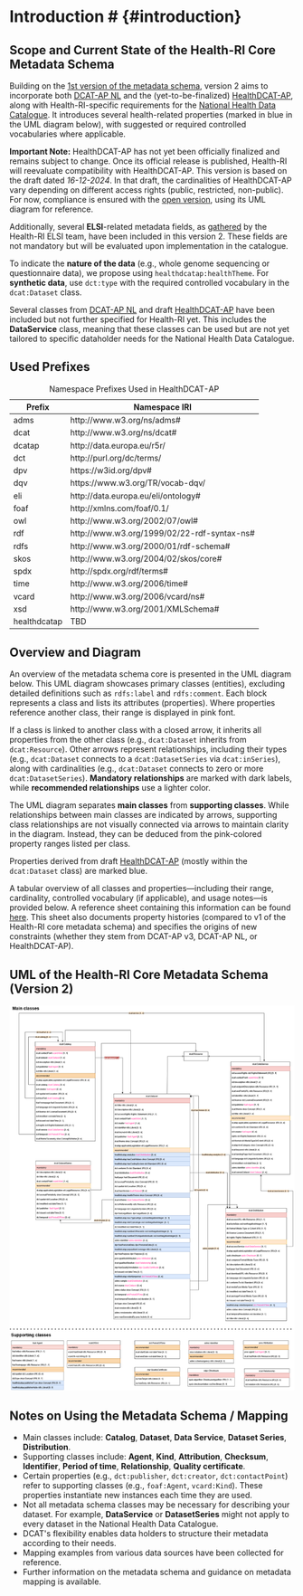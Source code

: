 # Introduction # {#introduction}

## Scope and Current State of the Health-RI Core Metadata Schema
Building on the [1st version of the metadata schema](https://github.com/Health-RI/health-ri-metadata/tree/master), version 2 aims to incorporate both [DCAT-AP NL](https://geonovum.github.io/DCAT-AP-NL30/) and the (yet-to-be-finalized) [HealthDCAT-AP](https://healthdcat-ap.github.io/), along with Health-RI-specific requirements for the [National Health Data Catalogue](https://catalogus.healthdata.nl/). It introduces several health-related properties (marked in blue in the UML diagram below), with suggested or required controlled vocabularies where applicable.

**Important Note:** HealthDCAT-AP has not yet been officially finalized and remains subject to change. Once its official release is published, Health-RI will reevaluate compatibility with HealthDCAT-AP. This version is based on the draft dated *16-12-2024*. In that draft, the cardinalities of HealthDCAT-AP vary depending on different access rights (public, restricted, non-public). For now, compliance is ensured with the [open version](https://healthdcat-ap.github.io/OPEN%20DATA%20HealthDCAT-AP%203.0.0.drawio.png), using its UML diagram for reference.

Additionally, several **ELSI**-related metadata fields, as [gathered](https://health-ri.atlassian.net/wiki/spaces/HA/pages/469893133/Metadata+rondom+gebruiksvoorwaarden+en+authenticatie+autorisatie+en+ELSI+aspecten#Catalogus) by the Health-RI ELSI team, have been included in this version 2. These fields are not mandatory but will be evaluated upon implementation in the catalogue.

To indicate the **nature of the data** (e.g., whole genome sequencing or questionnaire data), we propose using `healthdcatap:healthTheme`. For **synthetic data**, use `dct:type` with the required controlled vocabulary in the `dcat:Dataset` class.

Several classes from [DCAT-AP NL](https://docs.geostandaarden.nl/dcat/dcat-ap-nl30/) and draft [HealthDCAT-AP](https://healthdcat-ap.github.io/) have been included but not further specified for Health-RI yet. This includes the **DataService** class, meaning that these classes can be used but are not yet tailored to specific dataholder needs for the National Health Data Catalogue.
  
## Used Prefixes
<table> 
  <caption>Namespace Prefixes Used in HealthDCAT-AP</caption> 
  <thead> 
    <tr> 
      <th>Prefix</th> 
      <th>Namespace IRI</th> 
    </tr> 
  </thead> 
  <tbody> 
    <tr> 
      <td>adms</td> 
      <td>http://www.w3.org/ns/adms#</td> 
    </tr> 
    <tr> 
      <td>dcat</td> 
      <td>http://www.w3.org/ns/dcat#</td> 
    </tr> 
    <tr> 
      <td>dcatap</td> 
      <td>http://data.europa.eu/r5r/</td> 
    </tr> 
    <tr> 
      <td>dct</td> 
      <td>http://purl.org/dc/terms/</td> 
    </tr> 
    <tr> 
      <td>dpv</td> 
      <td>https://w3id.org/dpv#</td> 
    </tr> 
    <tr> 
      <td>dqv</td> 
      <td>https://www.w3.org/TR/vocab-dqv/</td> 
    </tr> 
    <tr> 
      <td>eli</td> 
      <td>http://data.europa.eu/eli/ontology#</td> 
    </tr> 
    <tr> 
      <td>foaf</td> 
      <td>http://xmlns.com/foaf/0.1/</td> 
    </tr> 
    <tr> 
      <td>owl</td> 
      <td>http://www.w3.org/2002/07/owl#</td> 
    </tr> 
    <tr> 
      <td>rdf</td> 
      <td>http://www.w3.org/1999/02/22-rdf-syntax-ns#</td> 
    </tr> 
    <tr> 
      <td>rdfs</td> 
      <td>http://www.w3.org/2000/01/rdf-schema#</td> 
    </tr> 
    <tr> 
      <td>skos</td> 
      <td>http://www.w3.org/2004/02/skos/core#</td> 
    </tr> 
    <tr> 
      <td>spdx</td> 
      <td>http://spdx.org/rdf/terms#</td> 
    </tr> 
    <tr> 
      <td>time</td> 
      <td>http://www.w3.org/2006/time#</td> 
    </tr> 
    <tr> 
      <td>vcard</td> 
      <td>http://www.w3.org/2006/vcard/ns#</td> 
    </tr> 
    <tr> 
      <td>xsd</td> 
      <td>http://www.w3.org/2001/XMLSchema#</td> 
    </tr> 
    <tr> 
      <td>healthdcatap</td> 
      <td>TBD</td> 
    </tr> 
  </tbody> 
</table>

## Overview and Diagram
An overview of the metadata schema core is presented in the UML diagram below. This UML diagram showcases primary classes (entities), excluding detailed definitions such as `rdfs:label` and `rdfs:comment`. Each block represents a class and lists its attributes (properties). Where properties reference another class, their range is displayed in pink font.

If a class is linked to another class with a closed arrow, it inherits all properties from the other class (e.g., `dcat:Dataset` inherits from `dcat:Resource`). Other arrows represent relationships, including their types (e.g., `dcat:Dataset` connects to a `dcat:DatasetSeries` via `dcat:inSeries`), along with cardinalities (e.g., `dcat:Dataset` connects to zero or more `dcat:DatasetSeries`). **Mandatory relationships** are marked with dark labels, while **recommended relationships** use a lighter color.

The UML diagram separates **main classes** from **supporting classes**. While relationships between main classes are indicated by arrows, supporting class relationships are not visually connected via arrows to maintain clarity in the diagram. Instead, they can be deduced from the pink-colored property ranges listed per class.

Properties derived from draft [HealthDCAT-AP](https://healthdcat-ap.github.io/) (mostly within the `dcat:Dataset` class) are marked blue.

A tabular overview of all classes and properties—including their range, cardinality, controlled vocabulary (if applicable), and usage notes—is provided below. A reference sheet containing this information can be found [here](Documents/Metadata_CoreGenericHealth_v2.xlsx). This sheet also documents property histories (compared to v1 of the Health-RI core metadata schema) and specifies the origins of new constraints (whether they stem from DCAT-AP v3, DCAT-AP NL, or HealthDCAT-AP).

## UML of the Health-RI Core Metadata Schema (Version 2)
<img alt="DIAGRAM" src="src/new/images/HRI_metadata_p2.png">

## Notes on Using the Metadata Schema / Mapping
- Main classes include: **Catalog**, **Dataset**, **Data Service**, **Dataset Series**, **Distribution**.
- Supporting classes include: **Agent**, **Kind**, **Attribution**, **Checksum**, **Identifier**, **Period of time**, **Relationship**, **Quality certificate**.
- Certain properties (e.g., `dct:publisher`, `dct:creator`, `dct:contactPoint`) refer to supporting classes (e.g., `foaf:Agent`, `vcard:Kind`). These properties instantiate new instances each time they are used.
- Not all metadata schema classes may be necessary for describing your dataset. For example, **DataService** or **DatasetSeries** might not apply to every dataset in the National Health Data Catalogue.
- DCAT's flexibility enables data holders to structure their metadata according to their needs.
- Mapping examples from various data sources have been collected for reference.
- Further information on the metadata schema and guidance on metadata mapping is available.




